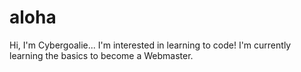 # aloha
Hi, I'm Cybergoalie...
I'm interested in learning to code!
I'm currently learning the basics to become a Webmaster.
